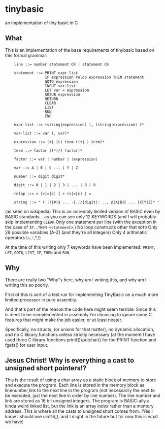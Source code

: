 # tinybasic
an implementation of tiny basic in C

## What
This is an implementation of the base requirements of tinybasic based on this
formal grammar:
```
    line ::= number statement CR | statement CR
 
    statement ::= PRINT expr-list
                  IF expression relop expression THEN statement
                  GOTO expression
                  INPUT var-list
                  LET var = expression
                  GOSUB expression
                  RETURN
                  CLEAR
                  LIST
                  RUN
                  END
 
    expr-list ::= (string|expression) (, (string|expression) )*
 
    var-list ::= var (, var)*
 
    expression ::= (+|-|ε) term ((+|-) term)*
 
    term ::= factor ((*|/) factor)*
 
    factor ::= var | number | (expression)
 
    var ::= A | B | C ... | Y | Z
 
    number ::= digit digit*
 
    digit ::= 0 | 1 | 2 | 3 | ... | 8 | 9
 
    relop ::= < (>|=|ε) | > (<|=|ε) | =

    string ::= " ( |!|#|$ ... -|.|/|digit|: ... @|A|B|C ... |X|Y|Z)* "
```
(as seen on wikipedia)
This is an incredibly limited version of BASIC even by BASIC standards...
as you can see only 12 KEYWORDS (and I will probably skip implementing `CLEAR`
Only one statement per line (with the exception in the case of 
`IF..THEN <statement>`.)
No loop constructs other that `GOTO`
Only 26 possible variables (A-Z) (and they're all integers)
Only 4 arithmatic operators (+,-,*,/)

At the time of this writing only 7 keywords have been implemented:
`PRINT`, `LET`, `GOTO`, `LIST`, `IF`, `THEN` and `RUN`

## Why
There are really two "Why"s here, why am I writing this, and why 
am I writing this so poorly.

First of this is sort of a test run for implementing TinyBasic
on a much more limited processor in pure assembly.

And that's part of the reason the code here might seem terrible.
Since this is ment to be reimplemented in assembly i'm choosing to ignore some
C features that might make the job easier, or at least neater.

Specifically, no structs, (or unions for that matter), no dynamic allocation,
and no C library functions unless strictly necessary (at the moment I have used
three C library functions printf()/putchar() for the PRINT function and fgets()
for user input.

## Jesus Christ! Why is everything a cast to unsigned short pointers!?
This is the result of using a char array as a static block of memory
to store and execute the program. Each line is stored in the memory block
as linenumber,link to the next line in the program (not necessarily the 
next to be executed, just the next line in order by line number). The line
number and link are stored as 16 bit unsigned integers. The program is 
BASIC-ally a kinda weird linked list, but the link is an array index rather 
than a memory address. This is where all the casts to unsigned short comes 
from. (Yes I know I should use uint16_t, and I might in the future but for now
this is what we have)

